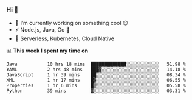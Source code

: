 ### Hi 👋

<!--
**nodejh/nodejh** is a ✨ _special_ ✨ repository because its `README.md` (this file) appears on your GitHub profile.

Here are some ideas to get you started:

- 🔭 I’m currently working on ...
- 🌱 I’m currently learning ...
- 👯 I’m looking to collaborate on ...
- 🤔 I’m looking for help with ...
- 💬 Ask me about ...
- 📫 How to reach me: ...
- 😄 Pronouns: ...
- ⚡ Fun fact: ...
-->

- 🔭 I’m currently working on something cool :wink:
- ⚡ Node.js, Java, Go :thought_balloon:
- 🤖 Serverless, Kubernetes, Cloud Native

📊 **This week I spent my time on**

<!--START_SECTION:waka-->

```text
Java           10 hrs 18 mins  █████████████░░░░░░░░░░░░   51.98 %
YAML           2 hrs 48 mins   ███▓░░░░░░░░░░░░░░░░░░░░░   14.18 %
JavaScript     1 hr 39 mins    ██░░░░░░░░░░░░░░░░░░░░░░░   08.34 %
XML            1 hr 17 mins    █▓░░░░░░░░░░░░░░░░░░░░░░░   06.55 %
Properties     1 hr 6 mins     █▒░░░░░░░░░░░░░░░░░░░░░░░   05.58 %
Python         39 mins         ▓░░░░░░░░░░░░░░░░░░░░░░░░   03.31 %
```

<!--END_SECTION:waka-->


<!--
:traffic_light: **Visitors**

![visitors](https://visitor-badge.glitch.me/badge?page_id=nodejh.nodejh)
-->

